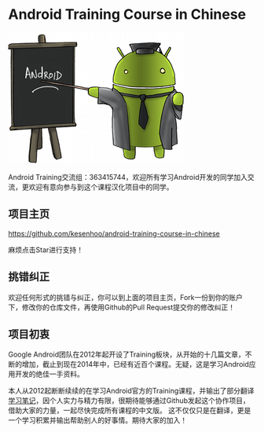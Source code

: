 # Android Training Course in Chinese

![Android Training](android_training.jpg)

Android Training交流组：363415744，欢迎所有学习Android开发的同学加入交流，更欢迎有意向参与到这个课程汉化项目中的同学。

## 项目主页

<https://github.com/kesenhoo/android-training-course-in-chinese>

麻烦点击Star进行支持！

## 挑错纠正

欢迎任何形式的挑错与纠正，你可以到上面的项目主页，Fork一份到你的账户下，修改你的仓库文件，再使用Github的Pull Request提交你的修改纠正！

## 项目初衷

Google Android团队在2012年起开设了Training板块，从开始的十几篇文章，不断的增加，截止到现在2014年中，已经有近百个课程。无疑，这是学习Android应用开发的绝佳一手资料。

本人从2012起断断续续的在学习Android官方的Training课程，并输出了部分翻译[学习笔记](http://hukai.me)，因个人实力与精力有限，很期待能够通过Github发起这个协作项目，借助大家的力量，一起尽快完成所有课程的中文版。
这不仅仅只是在翻译，更是一个学习积累并输出帮助别人的好事情。期待大家的加入！
